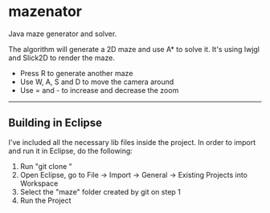 mazenator
=========

Java maze generator and solver.

The algorithm will generate a 2D maze and use A* to solve it. It's using lwjgl and Slick2D to render the maze.

* Press R to generate another maze
* Use W, A, S and D to move the camera around
* Use = and - to increase and decrease the zoom

-------------------
Building in Eclipse
-------------------

I've included all the necessary lib files inside the project. In order to import and run it in Eclipse, do the following:

1. Run "git clone <project-url>"
2. Open Eclipse, go to File -> Import -> General -> Existing Projects into Workspace
3. Select the "maze" folder created by git on step 1
4. Run the Project
